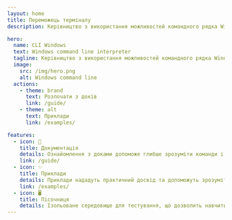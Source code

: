 ```yaml
---
layout: home
title: Переможець терміналу
description: Керівництво з використання можливостей командного рядка Windows

hero:
  name: CLI Windows
  text: Windows command line interpreter
  tagline: Керівництво з використання можливостей командного рядка Windows
  image:
    src: /img/hero.png
    alt: Windows command line
  actions:
    - theme: brand
      text: Розпочати з доків
      link: /guide/
    - theme: alt
      text: Приклади
      link: /examples/

features:
  - icon: 📑
    title: Документація
    details: Ознайомлення з доками допоможе глибше зрозуміти команди і виконувати різноманітні завдання в системі
    link: /guide/
  - icon: ✨
    title: Приклади
    details: Приклади нададуть практичний досвід та допоможуть зрозуміти, як застосовувати команди в реальних сценаріях
    link: /examples/
  - icon: 🖥
    title: Пісочниця
    details: Ізольоване середовище для тестування, що дозволить навчитися використовувати команди безпечно
---
```

